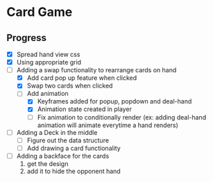 # Card Game

## Progress

- [x] Spread hand view css
- [x] Using appropriate grid
- [ ] Adding a swap functionality to rearrange cards on hand  
  - [x] Add card pop up feature when clicked
  - [x] Swap two cards when clicked
  - [ ] Add animation
    - [x] Keyframes added for popup, popdown and deal-hand
    - [x] Animation state created in player
    - [ ] Fix animation to conditionally render (ex: adding deal-hand animation will animate everytime a hand renders)
- [ ] Adding a Deck in the middle
  - [ ] Figure out the data structure
  - [ ] Add drawing a card functionality
- [ ] Adding a backface for the cards  
  1. get the design
  2. add it to hide the opponent hand
